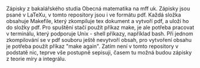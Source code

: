 Zápisky z bakalářského studia Obecná matematika na mff uk. 
Zápisky jsou psané v LaTeXu, v tomto repository jsou i ve formátu pdf. 
Každá složka obsahuje Makefile, který zkompiluje tex dokument a vytvoří pdf, a uloží ho do složky pdf. Pro spuštění stačí použít příkaz make, je ale potřeba pracovat v terminálu, který podporuje Unix - shell příkazy, například bash.
Při jednom zkompilování se v pdf souboru ještě nevytvoří obsah, pro vytvoření obsahu je potřeba použít příkaz "make again".
Zatím není v tomto repository v podstatě nic, teprve vše postupně sepisuji, časem tu možná budou zápisky z teorie míry a integrálu.

